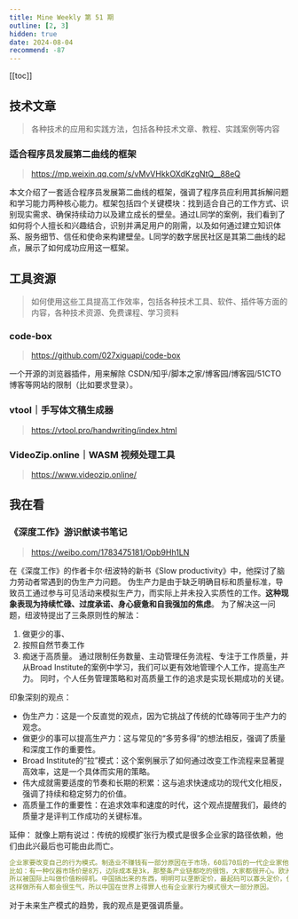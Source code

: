 ```yaml
---
title: Mine Weekly 第 51 期
outline: [2, 3]
hidden: true
date: 2024-08-04
recommend: -87
---
```


[[toc]]

## 技术文章
> 各种技术的应用和实践方法，包括各种技术文章、教程、实践案例等内容

### 适合程序员发展第二曲线的框架
> https://mp.weixin.qq.com/s/vMvVHkkOXdKzgNtQ__88eQ

本文介绍了一套适合程序员发展第二曲线的框架，强调了程序员应利用其拆解问题和学习能力两种核心能力。框架包括四个关键模块：找到适合自己的工作方式、识别现实需求、确保持续动力以及建立成长的壁垒。通过L同学的案例，我们看到了如何将个人擅长和兴趣结合，识别并满足用户的刚需，以及如何通过建立知识体系、服务细节、信任和使命来构建壁垒。L同学的数字居民社区是其第二曲线的起点，展示了如何成功应用这一框架。


## 工具资源
> 如何使用这些工具提高工作效率，包括各种技术工具、软件、插件等方面的内容，各种技术资源、免费课程、学习资料

### code-box
> https://github.com/027xiguapi/code-box

一个开源的浏览器插件，用来解除 CSDN/知乎/脚本之家/博客园/博客园/51CTO博客等网站的限制（比如要求登录）。

### vtool｜手写体文稿生成器
> https://vtool.pro/handwriting/index.html

### VideoZip.online｜WASM 视频处理工具
> https://www.videozip.online/

## 我在看

### 《深度工作》游识猷读书笔记
> https://weibo.com/1783475181/Opb9Hh1LN

在《深度工作》的作者卡尔·纽波特的新书《Slow productivity》中，他探讨了脑力劳动者常遇到的伪生产力问题。
伪生产力是由于缺乏明确目标和质量标准，导致员工通过参与可见活动来模拟生产力，而实际上并未投入实质性的工作。**这种现象表现为持续忙碌、过度承诺、身心疲惫和自我强加的焦虑**。
为了解决这一问题，纽波特提出了三条原则性的解法：
1. 做更少的事、
2. 按照自然节奏工作
3. 痴迷于高质量。
通过限制任务数量、主动管理任务流程、专注于工作质量，并从Broad Institute的案例中学习，我们可以更有效地管理个人工作，提高生产力。
同时，个人任务管理策略和对高质量工作的追求是实现长期成功的关键。

印象深刻的观点：
- 伪生产力：这是一个反直觉的观点，因为它挑战了传统的忙碌等同于生产力的观念。
- 做更少的事可以提高生产力：这与常见的“多劳多得”的想法相反，强调了质量和深度工作的重要性。
- Broad Institute的“拉”模式：这个案例展示了如何通过改变工作流程来显著提高效率，这是一个具体而实用的策略。
- 伟大成就需要适度的节奏和长期的积累：这与追求快速成功的现代文化相反，强调了持续和稳定努力的价值。
- 高质量工作的重要性：在追求效率和速度的时代，这个观点提醒我们，最终的质量才是评判工作成功的关键标准。

延伸：
就像上期有说过：传统的规模扩张行为模式是很多企业家的路径依赖，他们由此兴最后也可能由此而亡。
```yml
企业家要改变自己的行为模式。制造业不赚钱有一部分原因在于市场，60后70后的一代企业家他们典型的行为模式就是规模扩张。更关注规模扩张，而不是更关注赚钱（利润率）。
比如：有一种仪器市场价是8万，边际成本是3k，那整条产业链都吃的很饱，大家都很开心。欧洲养活了一大堆中产阶级。等到了中国突破了这个技术：小老板把他定价在了3k，你问他为什么你不定6万?他说我成本是2k。他的观念就是规模。因为中国过去用三四十年的时间完成了西方国家200年的工业化进程，形成了一套快就是对的，规模就是对的价值观。
所以被国际上叫做价值粉碎机。中国搞出来的东西，明明可以垄断定价，最起码可以寡头定价，但你就不定，你心里想的是王侯将相宁有种乎，这全世界的市场都是我的。
这样做所有人都会很生气，所以中国在世界上得罪人也有企业家行为模式很大一部分原因。
```

对于未来生产模式的趋势，我的观点是更强调质量。
